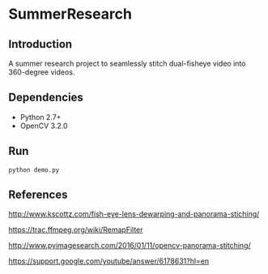# SummerResearch

## Introduction

A summer research project to seamlessly stitch dual-fisheye video into 360-degree videos.

## Dependencies

* Python 2.7+
* OpenCV 3.2.0

## Run

```
python demo.py
```

## References

http://www.kscottz.com/fish-eye-lens-dewarping-and-panorama-stiching/

https://trac.ffmpeg.org/wiki/RemapFilter

http://www.pyimagesearch.com/2016/01/11/opencv-panorama-stitching/

https://support.google.com/youtube/answer/6178631?hl=en
